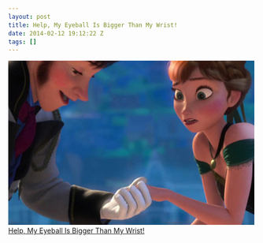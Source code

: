```yaml
---
layout: post
title: Help, My Eyeball Is Bigger Than My Wrist!
date: 2014-02-12 19:12:22 Z
tags: []
---
```

![](/media/2014/02/76445382195.jpg)
[Help, My Eyeball Is Bigger Than My Wrist!](http://www.psmag.com/culture/help-eyeball-bigger-wrist-disney-frozen-gender-71643/)
